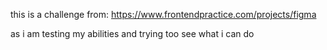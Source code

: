 this is a challenge from:
https://www.frontendpractice.com/projects/figma

as i am testing my abilities and trying too see what i can do
